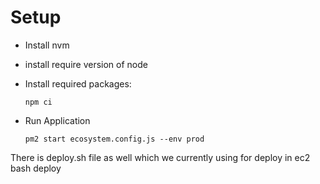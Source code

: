 # Setup
- Install nvm 
- install require version of node


- Install required packages:
    ```
    npm ci
    ```
 - Run Application
    ```
    pm2 start ecosystem.config.js --env prod
    ```


There is deploy.sh file as well which we currently using for deploy in ec2
bash deploy <ENV NAME> <BRANCH NAME>
